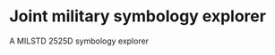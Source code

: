 Joint military symbology explorer
=================================

A MILSTD 2525D symbology explorer
